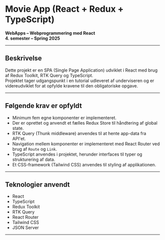 # Movie App (React + Redux + TypeScript)

**WebApps – Webprogrammering med React**  
**4. semester – Spring 2025**

---

## Beskrivelse

Dette projekt er en SPA (Single Page Application) udviklet i React med brug af Redux Toolkit, RTK Query og TypeScript.  
Projektet tager udgangspunkt i en tutorial udleveret af underviseren og er videreudviklet for at opfylde kravene til den obligatoriske opgave.

---

## Følgende krav er opfyldt

- Minimum fem egne komponenter er implementeret.
- Der er oprettet og anvendt et fælles Redux Store til håndtering af global state.
- RTK Query (Thunk middleware) anvendes til at hente app-data fra API'et.
- Navigation mellem komponenter er implementeret med React Router ved brug af `Route` og `Link`.
- TypeScript anvendes i projektet, herunder interfaces til typer og strukturering af data.
- Et CSS-framework (Tailwind CSS) anvendes til styling af applikationen.

---

## Teknologier anvendt

- React
- TypeScript
- Redux Toolkit
- RTK Query
- React Router
- Tailwind CSS
- JSON Server

---
